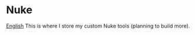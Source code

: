 # Nuke
[English](./README_ja.md)
This is where I store my custom Nuke tools (planning to build more). 
